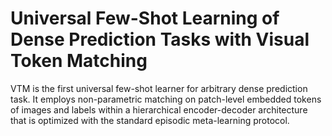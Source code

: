 # Universal Few-Shot Learning of Dense Prediction Tasks with Visual Token Matching
VTM is the first universal few-shot learner for arbitrary dense prediction task. It employs non-parametric matching on patch-level embedded tokens of images and labels within a hierarchical encoder-decoder architecture that is optimized with the standard episodic meta-learning protocol.
